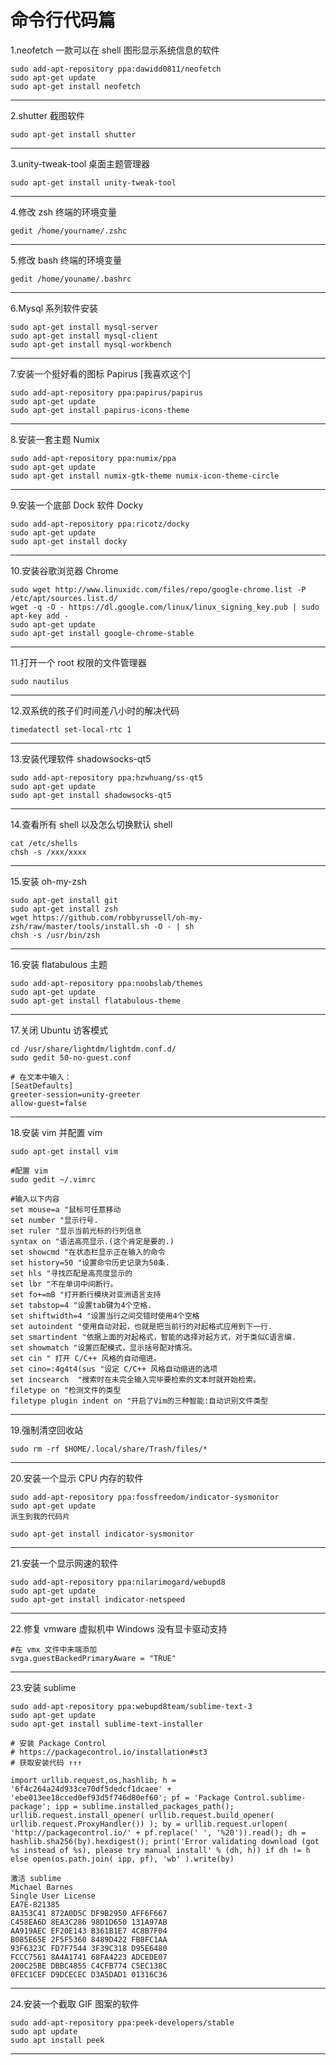 # 命令行代码篇

1.neofetch 一款可以在 shell 图形显示系统信息的软件

    sudo add-apt-repository ppa:dawidd0811/neofetch
    sudo apt-get update
    sudo apt-get install neofetch

---

2.shutter 截图软件

    sudo apt-get install shutter

---

3.unity-tweak-tool 桌面主题管理器

    sudo apt-get install unity-tweak-tool

---

4.修改 zsh 终端的环境变量

    gedit /home/yourname/.zshc

---

5.修改 bash 终端的环境变量

    gedit /home/youname/.bashrc

---

6.Mysql 系列软件安装

    sudo apt-get install mysql-server
    sudo apt-get install mysql-client
    sudo apt-get install mysql-workbench

---

7.安装一个挺好看的图标 Papirus [我喜欢这个]

    sudo add-apt-repository ppa:papirus/papirus
    sudo apt-get update
    sudo apt-get install papirus-icons-theme

---

8.安装一套主题 Numix

    sudo add-apt-repository ppa:numix/ppa
    sudo apt-get update
    sudo apt-get install numix-gtk-theme numix-icon-theme-circle

---

9.安装一个底部 Dock 软件 Docky

    sudo add-apt-repository ppa:ricotz/docky
    sudo apt-get update
    sudo apt-get install docky

---

10.安装谷歌浏览器 Chrome

    sudo wget http://www.linuxidc.com/files/repo/google-chrome.list -P /etc/apt/sources.list.d/
    wget -q -O - https://dl.google.com/linux/linux_signing_key.pub | sudo apt-key add -
    sudo apt-get update
    sudo apt-get install google-chrome-stable

---

11.打开一个 root 权限的文件管理器

    sudo nautilus

---

12.双系统的孩子们时间差八小时的解决代码

    timedatectl set-local-rtc 1

---

13.安装代理软件 shadowsocks-qt5

    sudo add-apt-repository ppa:hzwhuang/ss-qt5
    sudo apt-get update
    sudo apt-get install shadowsocks-qt5

---

14.查看所有 shell 以及怎么切换默认 shell

    cat /etc/shells
    chsh -s /xxx/xxxx

---

15.安装 oh-my-zsh

    sudo apt-get install git
    sudo apt-get install zsh
    wget https://github.com/robbyrussell/oh-my-zsh/raw/master/tools/install.sh -O - | sh
    chsh -s /usr/bin/zsh

---

16.安装 flatabulous 主题

    sudo add-apt-repository ppa:noobslab/themes
    sudo apt-get update
    sudo apt-get install flatabulous-theme

---

17.关闭 Ubuntu 访客模式

    cd /usr/share/lightdm/lightdm.conf.d/
    sudo gedit 50-no-guest.conf

    # 在文本中输入：
    [SeatDefaults]
    greeter-session=unity-greeter
    allow-guest=false

---

18.安装 vim 并配置 vim

    sudo apt-get install vim

    #配置 vim
    sudo gedit ~/.vimrc

    #输入以下内容
    set mouse=a "鼠标可任意移动
    set number "显示行号.
    set ruler "显示当前光标的行列信息
    syntax on "语法高亮显示.(这个肯定是要的.)
    set showcmd "在状态栏显示正在输入的命令
    set history=50 "设置命令历史记录为50条.
    set hls "寻找匹配是高亮度显示的
    set lbr "不在单词中间断行。
    set fo+=mB "打开断行模块对亚洲语言支持
    set tabstop=4 "设置tab键为4个空格.
    set shiftwidth=4 "设置当行之间交错时使用4个空格
    set autoindent "使用自动对起，也就是把当前行的对起格式应用到下一行.
    set smartindent "依据上面的对起格式，智能的选择对起方式，对于类似C语言编.
    set showmatch "设置匹配模式，显示括号配对情况。
    set cin " 打开 C/C++ 风格的自动缩进。
    set cino=:4g4t4(sus "设定 C/C++ 风格自动缩进的选项
    set incsearch  "搜索时在未完全输入完毕要检索的文本时就开始检索。
    filetype on "检测文件的类型
    filetype plugin indent on "开启了Vim的三种智能:自动识别文件类型

---

19.强制清空回收站

    sudo rm -rf $HOME/.local/share/Trash/files/*

---

20.安装一个显示 CPU 内存的软件

    sudo add-apt-repository ppa:fossfreedom/indicator-sysmonitor
    sudo apt-get update
    派生到我的代码片

    sudo apt-get install indicator-sysmonitor

---

21.安装一个显示网速的软件

    sudo add-apt-repository ppa:nilarimogard/webupd8
    sudo apt-get update
    sudo apt-get install indicator-netspeed

---

22.修复 vmware 虚拟机中 Windows 没有显卡驱动支持

    #在 vmx 文件中末端添加
    svga.guestBackedPrimaryAware = "TRUE"

---

23.安装 sublime

    sudo add-apt-repository ppa:webupd8team/sublime-text-3
    sudo apt-get update
    sudo apt-get install sublime-text-installer

    # 安装 Package Control
    # https://packagecontrol.io/installation#st3
    # 获取安装代码 ↑↑↑

    import urllib.request,os,hashlib; h = '6f4c264a24d933ce70df5dedcf1dcaee' + 'ebe013ee18cced0ef93d5f746d80ef60'; pf = 'Package Control.sublime-package'; ipp = sublime.installed_packages_path(); urllib.request.install_opener( urllib.request.build_opener( urllib.request.ProxyHandler()) ); by = urllib.request.urlopen( 'http://packagecontrol.io/' + pf.replace(' ', '%20')).read(); dh = hashlib.sha256(by).hexdigest(); print('Error validating download (got %s instead of %s), please try manual install' % (dh, h)) if dh != h else open(os.path.join( ipp, pf), 'wb' ).write(by)

    激活 sublime
    Michael Barnes
    Single User License
    EA7E-821385
    8A353C41 872A0D5C DF9B2950 AFF6F667
    C458EA6D 8EA3C286 98D1D650 131A97AB
    AA919AEC EF20E143 B361B1E7 4C8B7F04
    B085E65E 2F5F5360 8489D422 FB8FC1AA
    93F6323C FD7F7544 3F39C318 D95E6480
    FCCC7561 8A4A1741 68FA4223 ADCEDE07
    200C25BE DBBC4855 C4CFB774 C5EC138C
    0FEC1CEF D9DCECEC D3A5DAD1 01316C36

---

24.安装一个截取 GIF 图案的软件

    sudo add-apt-repository ppa:peek-developers/stable
    sudo apt update
    sudo apt install peek

---
